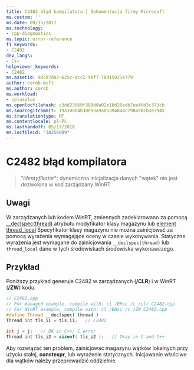 ```yaml
---
title: C2482 błąd kompilatora | Dokumentacja firmy Microsoft
ms.custom: ''
ms.date: 09/15/2017
ms.technology:
- cpp-diagnostics
ms.topic: error-reference
f1_keywords:
- C2482
dev_langs:
- C++
helpviewer_keywords:
- C2482
ms.assetid: 98c87da2-625c-4cc2-9bf7-78d15921e779
author: corob-msft
ms.author: corob
ms.workload:
- cplusplus
ms.openlocfilehash: c3dd23069f389d0a02e10d26edb7ee4fd3c373cb
ms.sourcegitcommit: 19a108b4b30e93a9ad5394844c798490cb3e2945
ms.translationtype: MT
ms.contentlocale: pl-PL
ms.lasthandoff: 05/17/2018
ms.locfileid: "34256009"
---
```

# <a name="compiler-error-c2482"></a>C2482 błąd kompilatora

>"*identyfikator*": dynamiczna inicjalizacja danych "wątek" nie jest dozwolona w kod zarządzany WinRT

## <a name="remarks"></a>Uwagi

W zarządzanych lub kodem WinRT, zmiennych zadeklarowano za pomocą [__declspec(thread)](../../cpp/thread.md) atrybutu modyfikator klasy magazynu lub [element thread_local](../../cpp/storage-classes-cpp.md#thread_local) Specyfikator klasy magazynu nie można zainicjować za pomocą wyrażenia wymagające oceny w czasie wykonywania. Statyczne wyrażenia jest wymagane do zainicjowania `__declspec(thread)` lub `thread_local` dane w tych środowiskach środowiska wykonawczego.

## <a name="example"></a>Przykład

Poniższy przykład generuje C2482 w zarządzanych (**/CLR**) i w WinRT (**/ZW**) kodu:

```cpp
// C2482.cpp
// For managed example, compile with: cl /EHsc /c /clr C2482.cpp
// For WinRT example, compile with: cl /EHsc /c /ZW C2482.cpp
#define Thread __declspec( thread )
Thread int tls_i1 = tls_i1;   // C2482

int j = j;   // OK in C++; C error
Thread int tls_i2 = sizeof( tls_i2 );   // Okay in C and C++
```

Aby rozwiązać ten problem, zainicjować magazynu wątków lokalnych przy użyciu stałej, **constexpr**, lub wyrażenie statycznych. Inicjowanie właściwe dla wątków należy przeprowadzić oddzielnie.